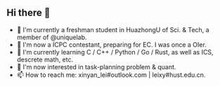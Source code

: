 ## Hi there 👋

<!--
**leixy2004/leixy2004** is a ✨ _special_ ✨ repository because its `README.md` (this file) appears on your GitHub profile.

Here are some ideas to get you started:

- 🔭 I’m currently working on ...
- 🌱 I’m currently learning ...
- 👯 I’m looking to collaborate on ...
- 🤔 I’m looking for help with ...
- 💬 Ask me about ...
- 📫 How to reach me: ...
- 😄 Pronouns: ...
- ⚡ Fun fact: ...
-->

- 📖 I'm currently a freshman student in HuazhongU of Sci. & Tech, a member of @uniquelab.
- 🎈 I'm now a ICPC contestant, preparing for EC. I was once a OIer.
- 🌱 I'm currently learning C / C++ / Python / Go / Rust, as well as ICS, descrete math, etc.
- 🤩 I'm now interested in task-planning problem & quant.
- 📫 How to reach me: xinyan_lei#outlook.com | leixy#hust.edu.cn.
